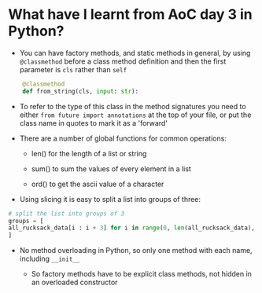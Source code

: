 # What have I learnt from AoC day 3 in Python?

- You can have factory methods, and static methods in general, by using `@classmethod` before a class method definition and then the first parameter is `cls` rather than `self`

```py
    @classmethod
    def from_string(cls, input: str):
```

- To refer to the type of this class in the method signatures you need to either `from future import annotations` at the top of your file, or put the class name in quotes to mark it as a 'forward'

- There are a number of global functions for common operations:

  - len() for the length of a list or string

  - sum() to sum the values of every element in a list

  - ord() to get the ascii value of a character

- Using slicing it is easy to split a list into groups of three:

```py
# split the list into groups of 3
groups = [
all_rucksack_data[i : i + 3] for i in range(0, len(all_rucksack_data), 3)
]
```

- No method overloading in Python, so only one method with each name, including `__init__`

  - So factory methods have to be explicit class methods, not hidden in an overloaded constructor
